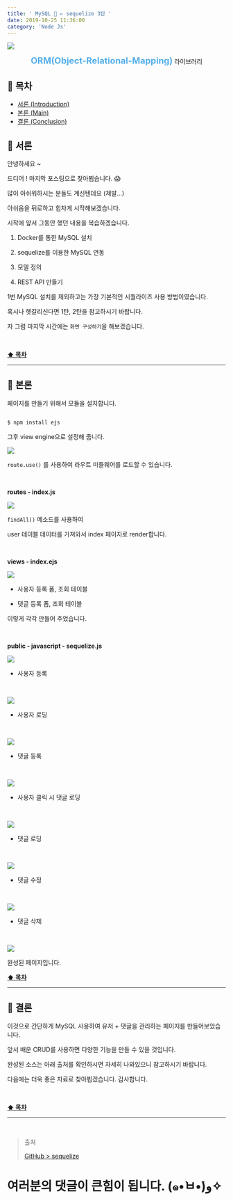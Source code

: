 ```yaml
---
title: ' MySQL 📘 ▻ sequelize 3탄 '
date: 2019-10-25 11:36:00
category: 'Node Js'
---
```


![](./images/sequelize/logo.png)

<center><strong style="color:#54AEEA; font-size: 20px;">ORM(Object-Relational-Mapping)</strong> 라이브러리</center>

## **💎 목차**

- [서론 (Introduction)](#-서론)
- [본론 (Main)](#-본론)
- [결론 (Conclusion)](#🥀-결론)

## **🌱 서론**

안녕하세요 ~

드디어 ! 마지막 포스팅으로 찾아뵙습니다. 😱

많이 아쉬워하시는 분들도 계신텐데요 (제발...)

아쉬움을 뒤로하고 힘차게 시작해보겠습니다.

시작에 앞서 그동안 했던 내용을 복습하겠습니다.

1. Docker를 통한 MySQL 설치

2. sequelize를 이용한 MySQL 연동

3. 모델 정의

4. REST API 만들기

1번 MySQL 설치를 제외하고는 가장 기본적인 시퀄라이즈 사용 방법이였습니다.

혹시나 헷갈리신다면 1탄, 2탄을 참고하시기 바랍니다.

자 그럼 마지막 시간에는 `화면 구성하기`을 해보겠습니다.

<br />

**[⬆ 목차](#-목차)**

<hr />

## **🌹 본론**

페이지를 만들기 위해서 모듈을 설치합니다.

```sh

$ npm install ejs

```

그후 view engine으로 설정해 줍니다.

![](./images/sequelize/3/1.png)
<br />

`route.use()` 를 사용하여 라우트 미들웨어를 로드할 수 있습니다.

<br />

**routes - index.js**

![](./images/sequelize/3/2.png)
<br />

`findAll()` 메소드를 사용하여

user 테이블 데이터를 가져와서 index 페이지로 render합니다.

<br />

**views - index.ejs**

![](./images/sequelize/3/3.png)
<br />

- 사용자 등록 폼, 조회 테이블

- 댓글 등록 폼, 조회 테이블

이렇게 각각 만들어 주었습니다.

<br />

**public - javascript - sequelize.js**

![](./images/sequelize/3/4.png)
<br />

- 사용자 등록

<br />

![](./images/sequelize/3/5.png)
<br />

- 사용자 로딩

<br />

![](./images/sequelize/3/6.png)
<br />

- 댓글 등록

<br />

![](./images/sequelize/3/7.png)
<br />

- 사용자 클릭 시 댓글 로딩

<br />

![](./images/sequelize/3/8.png)
<br />

- 댓글 로딩

<br />

![](./images/sequelize/3/9.png)
<br />

- 댓글 수정

<br />

![](./images/sequelize/3/10.png)
<br />

- 댓글 삭제

<br />

![](./images/sequelize/3/11.gif)
<br />

완성된 페이지입니다.

**[⬆ 목차](#-목차)**

<hr />

## **🥀 결론**

이것으로 간단하게 MySQL 사용하여 유저 + 댓글을 관리하는 페이지를 만들어보았습니다.

앞서 배운 CRUD를 사용하면 다양한 기능을 만들 수 있을 것입니다.

완성된 소스는 아래 출처를 확인하시면 자세히 나와있으니 참고하시기 바랍니다.

다음에는 더욱 좋은 자료로 찾아뵙겠습니다. 감사합니다.

<br />

**[⬆ 목차](#-목차)**

<hr />

<br />

> 출처
>
> <a href="https://github.com/bynodejs/sequelize" target="_blank">GitHub > sequelize</a>

# 여러분의 댓글이 큰힘이 됩니다. (๑•̀ㅂ•́)و✧
